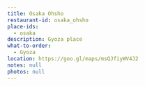 ```yaml
---
title: Osaka Ohsho
restaurant-id: osaka_ohsho
place-ids:
  - osaka
description: Gyoza place
what-to-order:
  - Gyoza
location: https://goo.gl/maps/msQJfiyWV4J2
notes: null
photos: null
---
```

